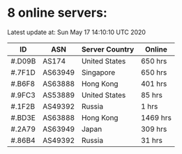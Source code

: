 # 8 online servers:

Latest update at: Sun May 17 14:10:10 UTC 2020

| ID | ASN | Server Country | Online |
| -- | --- | -------------- | ------ |
| #.D09B | AS174 | United States | 650 hrs |
| #.7F1D | AS63949 | Singapore | 650 hrs |
| #.B6F8 | AS63888 | Hong Kong | 401 hrs |
| #.9FC3 | AS53889 | United States | 85 hrs |
| #.1F2B | AS49392 | Russia | 1 hrs |
| #.BD3E | AS63888 | Hong Kong | 1469 hrs |
| #.2A79 | AS63949 | Japan | 309 hrs |
| #.86B4 | AS49392 | Russia | 31 hrs |

